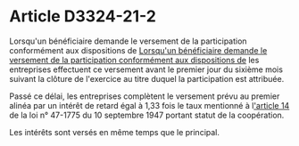 # Article D3324-21-2

Lorsqu'un bénéficiaire demande le versement de la participation conformément aux dispositions de [Lorsqu'un bénéficiaire demande le versement de la participation conformément aux dispositions de][1] les entreprises effectuent ce versement avant le premier jour du sixième mois suivant la clôture de l'exercice au titre duquel la participation est attribuée. 
  
  
Passé ce délai, les entreprises complètent le versement prévu au premier alinéa par un intérêt de retard égal à 1,33 fois le taux mentionné à l['article 14][2] de la loi n° 47-1775 du 10 septembre 1947 portant statut de la coopération. 
  
  
Les intérêts sont versés en même temps que le principal.

 [1]: /affichCodeArticle.do?cidTexte=LEGITEXT000006072050&idArticle=LEGIARTI000020461364&dateTexte=&categorieLien=cid
 [2]: /affichTexteArticle.do?cidTexte=JORFTEXT000000684004&idArticle=LEGIARTI000006288758&dateTexte=&categorieLien=cid